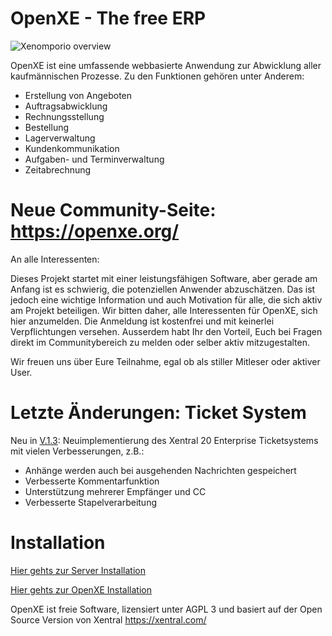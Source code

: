 # OpenXE - The free ERP

![Xenomporio overview](https://github.com/xenomporio-org/Xenomporio/blob/master/www/themes/new/images/login_screen_picture.jpg "Xenomporio")

OpenXE ist eine umfassende webbasierte Anwendung zur Abwicklung aller kaufmännischen Prozesse. Zu den Funktionen gehören unter Anderem:

* Erstellung von Angeboten
* Auftragsabwicklung
* Rechnungsstellung
* Bestellung
* Lagerverwaltung
* Kundenkommunikation
* Aufgaben- und Terminverwaltung
* Zeitabrechnung

# Neue Community-Seite: https://openxe.org/

An alle Interessenten:

Dieses Projekt startet mit einer leistungsfähigen Software, aber gerade am Anfang ist es schwierig, die potenziellen Anwender abzuschätzen. Das ist jedoch eine wichtige Information und auch Motivation für alle, die sich aktiv am Projekt beteiligen. Wir bitten daher, alle Interessenten für OpenXE, sich hier anzumelden. Die Anmeldung ist kostenfrei und mit keinerlei Verpflichtungen versehen. Ausserdem habt Ihr den Vorteil, Euch bei Fragen direkt im Communitybereich zu melden oder selber aktiv mitzugestalten.

Wir freuen uns über Eure Teilnahme, egal ob als stiller Mitleser oder aktiver User.

# Letzte Änderungen: Ticket System

Neu in [V.1.3](https://github.com/xenomporio-org/Xenomporio/releases/tag/V.1.3):
Neuimplementierung des Xentral 20 Enterprise Ticketsystems mit vielen Verbesserungen, z.B.:
- Anhänge werden auch bei ausgehenden Nachrichten gespeichert
- Verbesserte Kommentarfunktion
- Unterstützung mehrerer Empfänger und CC
- Verbesserte Stapelverarbeitung

# Installation

[Hier gehts zur Server Installation](SERVER_INSTALL.md)

[Hier gehts zur OpenXE Installation](INSTALL.md)

OpenXE ist freie Software, lizensiert unter AGPL 3 und basiert auf der Open Source Version von Xentral https://xentral.com/  
